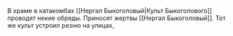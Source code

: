 
В храме в катакомбах [[Нергал Быкоголовый|Культ Быкоголового]] проводят некие обряды. Приносят жертвы [[Нергал Быкоголовый]]. Тот же культ устроил резню на улицах, 